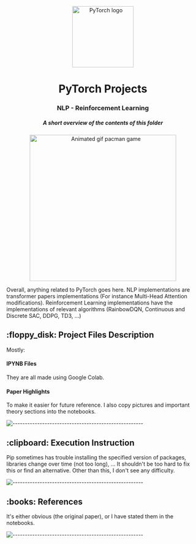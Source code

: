 <p align="center"> 
  <img src="https://pytorch.org/assets/images/pytorch-logo.png" alt="PyTorch logo" width="160px" height="160px">
</p>
<h1 align="center"> PyTorch Projects </h1>
<h3 align="center"> NLP - Reinforcement Learning </h3>
<h5 align="center"> A short overview of the contents of this folder </h5>

<p align="center"> 
<img src="gif/spam detector.gif" alt="Animated gif pacman game" height="382px">
</p>

<p>Overall, anything related to PyTorch goes here. NLP implementations are transformer papers implementations (For instance Multi-Head Attention modifications). Reinforcement Learning implementations have the implementations of relevant algorithms (RainbowDQN, Continuous and Discrete SAC, DDPG, TD3, ...)</p>

<h2> :floppy_disk: Project Files Description</h2>

<p>Mostly:</p>
<h4>IPYNB Files</h4>
They are all made using Google Colab. 

<h4>Paper Highlights</h4>
To make it easier for future reference.  
I also copy pictures and important theory sections into the notebooks.

![-----------------------------------------------------](https://raw.githubusercontent.com/andreasbm/readme/master/assets/lines/rainbow.png)

<h2> :clipboard: Execution Instruction</h2>
Pip sometimes has trouble installing the specified version of packages, libraries change over time (not too long), ...  
It shouldn't be too hard to fix this or find an alternative. Other than this, I don't see any difficulty.

![-----------------------------------------------------](https://raw.githubusercontent.com/andreasbm/readme/master/assets/lines/rainbow.png)

<h2> :books: References</h2>
It's either obvious (the original paper), or I have stated them in the notebooks.

![-----------------------------------------------------](https://raw.githubusercontent.com/andreasbm/readme/master/assets/lines/rainbow.png)
